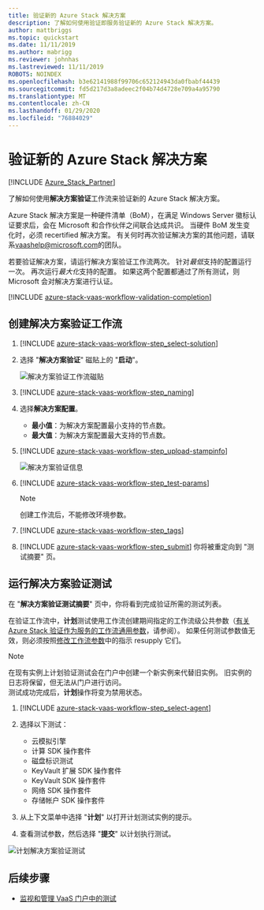 ```yaml
---
title: 验证新的 Azure Stack 解决方案
description: 了解如何使用验证即服务验证新的 Azure Stack 解决方案。
author: mattbriggs
ms.topic: quickstart
ms.date: 11/11/2019
ms.author: mabrigg
ms.reviewer: johnhas
ms.lastreviewed: 11/11/2019
ROBOTS: NOINDEX
ms.openlocfilehash: b3e62141988f99706c652124943da0fbabf44439
ms.sourcegitcommit: fd5d217d3a8adeec2f04b74d4728e709a4a95790
ms.translationtype: MT
ms.contentlocale: zh-CN
ms.lasthandoff: 01/29/2020
ms.locfileid: "76884029"
---
```

# <a name="validate-a-new-azure-stack-solution"></a>验证新的 Azure Stack 解决方案

[!INCLUDE [Azure_Stack_Partner](./includes/azure-stack-partner-appliesto.md)]

了解如何使用**解决方案验证**工作流来验证新的 Azure Stack 解决方案。

Azure Stack 解决方案是一种硬件清单（BoM），在满足 Windows Server 徽标认证要求后，会在 Microsoft 和合作伙伴之间联合达成共识。 当硬件 BoM 发生变化时，必须 recertified 解决方案。 有关何时再次验证解决方案的其他问题，请联系[vaashelp@microsoft.com](mailto:vaashelp@microsoft.com)的团队。

若要验证解决方案，请运行解决方案验证工作流两次。 针对*最低*支持的配置运行一次。 再次运行*最大化*支持的配置。 如果这两个配置都通过了所有测试，则 Microsoft 会对解决方案进行认证。

[!INCLUDE [azure-stack-vaas-workflow-validation-completion](includes/azure-stack-vaas-workflow-validation-completion.md)]

## <a name="create-a-solution-validation-workflow"></a>创建解决方案验证工作流

1. [!INCLUDE [azure-stack-vaas-workflow-step_select-solution](includes/azure-stack-vaas-workflow-step_select-solution.md)]

3. 选择 "**解决方案验证**" 磁贴上的 "**启动**"。

    ![解决方案验证工作流磁贴](media/tile_validation-solution.png)

4. [!INCLUDE [azure-stack-vaas-workflow-step_naming](includes/azure-stack-vaas-workflow-step_naming.md)]

5. 选择**解决方案配置**。
    - **最小值**：为解决方案配置最小支持的节点数。
    - **最大值**：为解决方案配置最大支持的节点数。
6. [!INCLUDE [azure-stack-vaas-workflow-step_upload-stampinfo](includes/azure-stack-vaas-workflow-step_upload-stampinfo.md)]

    ![解决方案验证信息](media/workflow_validation-solution_info.png)

7. [!INCLUDE [azure-stack-vaas-workflow-step_test-params](includes/azure-stack-vaas-workflow-step_test-params.md)]

    > [!NOTE]
    > 创建工作流后，不能修改环境参数。

8. [!INCLUDE [azure-stack-vaas-workflow-step_tags](includes/azure-stack-vaas-workflow-step_tags.md)]
9. [!INCLUDE [azure-stack-vaas-workflow-step_submit](includes/azure-stack-vaas-workflow-step_submit.md)]
    你将被重定向到 "测试摘要" 页。

## <a name="run-solution-validation-tests"></a>运行解决方案验证测试

在 "**解决方案验证测试摘要**" 页中，你将看到完成验证所需的测试列表。

在验证工作流中，**计划**测试使用工作流创建期间指定的工作流级公共参数（[有关 Azure Stack 验证作为服务的工作流通用参数](azure-stack-vaas-parameters.md)，请参阅）。 如果任何测试参数值无效，则必须按照[修改工作流参数](azure-stack-vaas-monitor-test.md#change-workflow-parameters)中的指示 resupply 它们。

> [!NOTE]
> 在现有实例上计划验证测试会在门户中创建一个新实例来代替旧实例。 旧实例的日志将保留，但无法从门户进行访问。  
测试成功完成后，**计划**操作将变为禁用状态。

1. [!INCLUDE [azure-stack-vaas-workflow-step_select-agent](includes/azure-stack-vaas-workflow-step_select-agent.md)]

2. 选择以下测试：
    - 云模拟引擎
    - 计算 SDK 操作套件
    - 磁盘标识测试
    - KeyVault 扩展 SDK 操作套件
    - KeyVault SDK 操作套件
    - 网络 SDK 操作套件
    - 存储帐户 SDK 操作套件

3. 从上下文菜单中选择 "**计划**" 以打开计划测试实例的提示。

4. 查看测试参数，然后选择 "**提交**" 以计划执行测试。

![计划解决方案验证测试](media/workflow_validation-solution_schedule-test.png)

## <a name="next-steps"></a>后续步骤

- [监视和管理 VaaS 门户中的测试](azure-stack-vaas-monitor-test.md)